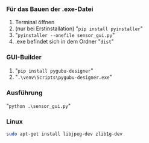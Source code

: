 ### Für das Bauen der .exe-Datei

1. Terminal öffnen
2. (nur bei Erstinstallation) "`pip install pyinstaller`"
3. "`pyinstaller --onefile sensor_gui.py`"
4. .exe befindet sich in dem Ordner "`dist`"

### GUI-Builder

1. "`pip install pygubu-designer`"
2. "`.\venv\Scripts\pygubu-designer.exe`"

### Ausführung

"`python .\sensor_gui.py`"

### Linux

```sh
sudo apt-get install libjpeg-dev zlib1g-dev
```
